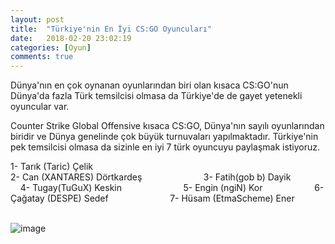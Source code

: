 ```yaml
---
layout: post
title:  "Türkiye'nin En İyi CS:GO Oyuncuları"
date:   2018-02-20 23:02:19
categories: [Oyun]
comments: true
---
```

Dünya'nın en çok oynanan oyunlarından biri olan kısaca CS:GO'nun Dünya'da fazla Türk temsilcisi olmasa da Türkiye'de de gayet yetenekli oyuncular var.

Counter Strike Global Offensive kısaca CS:GO, Dünya'nın sayılı oyunlarından biridir ve Dünya genelinde çok büyük turnuvaları yapılmaktadır. Türkiye'nin pek temsilcisi olmasa da sizinle en iyi 7 türk oyuncuyu paylaşmak istiyoruz.



1- Tarık (Taric) Çelik                 
2- Can (XANTARES) Dörtkardeş                           
3- Fatih(gob b) Dayik                      
4- Tugay(TuGuX) Keskin                            
5- Engin (ngiN) Kor                       
6- Çağatay (DESPE) Sedef                          
7- Hüsam (EtmaScheme) Ener                         


![image](https://www.m-powers.net/wp-content/uploads/2016/12/cs-go-817x320.png)
